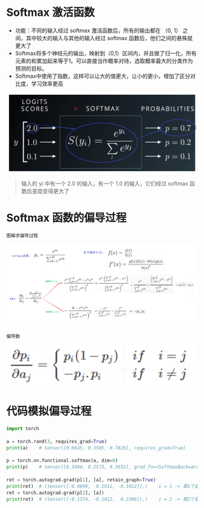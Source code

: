 # Softmax 激活函数

* 功能：不同的输入经过 softmax 激活函数后，所有的输出都在 （0, 1） 之间，其中较大的输入与其他的输入经过  softmax 函数后，他们之间的悬殊就更大了
* Softmax将多个神经元的输出，映射到（0,1）区间内，并且做了归一化，所有元素的和累加起来等于1。可以直接当作概率对待，选取概率最大的分类作为预测的目标。
* Softmax中使用了指数，这样可以让大的值更大，让小的更小，增加了区分对比度，学习效率更高

![image-20210303133259950](https://raw.githubusercontent.com/gongruiyang/BlogImage/main/img/20210303133300.png)

>输入的 yi 中有一个 2.0 的输入，有一个 1.0 的输入，它们经过 softmax 函数后差距变得更大了



# Softmax 函数的偏导过程

`图解求偏导过程`

![image-20210303134307677](https://raw.githubusercontent.com/gongruiyang/BlogImage/main/img/20210303134307.png)

`偏导数`

![image-20210303134437946](https://raw.githubusercontent.com/gongruiyang/BlogImage/main/img/20210303134437.png)



# 代码模拟偏导过程

```python
import torch

a = torch.rand(3, requires_grad=True)
print(a)    # tensor([0.6645, 0.3585, 0.7826], requires_grad=True)

p = torch.nn.functional.softmax(a, dim=0)
print(p)    # tensor([0.3494, 0.2573, 0.3932], grad_fn=<SoftmaxBackward>)

ret = torch.autograd.grad(p[1], [a], retain_graph=True)
print(ret)  # (tensor([-0.0899,  0.1911, -0.1012]),)    i = 1 -> 第1个是正的
ret = torch.autograd.grad(p[2], [a])
print(ret)  # (tensor([-0.1374, -0.1012,  0.2386]),)    i = 2 -> 第2个是正的
```


